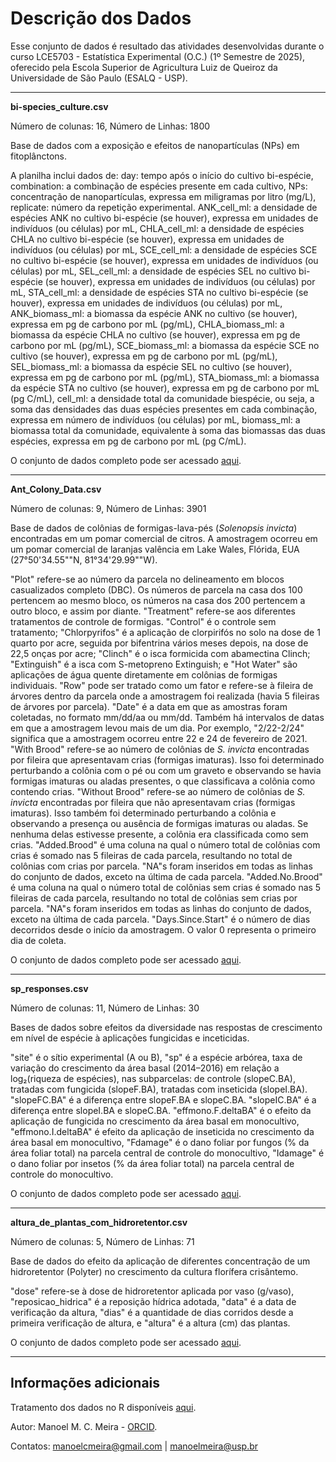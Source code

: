 # Descrição dos Dados

Esse conjunto de dados é resultado das atividades desenvolvidas durante o curso LCE5703 - Estatística Experimental (O.C.) (1º Semestre de 2025), oferecido pela Escola Superior de Agricultura Luiz de Queiroz da Universidade de São Paulo (ESALQ - USP).
______

**bi-species_culture.csv**

Número de colunas: 16, Número de Linhas: 1800

Base de dados com a exposição e efeitos de nanopartículas (NPs) em fitoplânctons.

A planilha inclui dados de: day: tempo após o início do cultivo bi-espécie, combination: a combinação de espécies presente em cada cultivo, NPs: concentração de nanopartículas, expressa em miligramas por litro (mg/L), replicate: número da repetição experimental. ANK_cell_ml: a densidade de espécies ANK no cultivo bi-espécie (se houver), expressa em unidades de indivíduos (ou células) por mL, CHLA_cell_ml: a densidade de espécies CHLA no cultivo bi-espécie (se houver), expressa em unidades de indivíduos (ou células) por mL, SCE_cell_ml: a densidade de espécies SCE no cultivo bi-espécie (se houver), expressa em unidades de indivíduos (ou células) por mL, SEL_cell_ml: a densidade de espécies SEL no cultivo bi-espécie (se houver), expressa em unidades de indivíduos (ou células) por mL, STA_cell_ml: a densidade de espécies STA no cultivo bi-espécie (se houver), expressa em unidades de indivíduos (ou células) por mL, ANK_biomass_ml: a biomassa da espécie ANK no cultivo (se houver), expressa em pg de carbono por mL (pg/mL), CHLA_biomass_ml: a biomassa da espécie CHLA no cultivo (se houver), expressa em pg de carbono por mL (pg/mL), SCE_biomass_ml: a biomassa da espécie SCE no cultivo (se houver), expressa em pg de carbono por mL (pg/mL), SEL_biomass_ml: a biomassa da espécie SEL no cultivo (se houver), expressa em pg de carbono por mL (pg/mL), STA_biomass_ml: a biomassa da espécie STA no cultivo (se houver), expressa em pg de carbono por mL (pg C/mL), cell_ml: a densidade total da comunidade biespécie, ou seja, a soma das densidades das duas espécies presentes em cada combinação, expressa em número de indivíduos (ou células) por mL, biomass_ml: a biomassa total da comunidade, equivalente à soma das biomassas das duas espécies, expressa em pg de carbono por mL (pg C/mL).

O conjunto de dados completo pode ser acessado [aqui](https://doi.org/10.5061/dryad.02v6wwq92).

______

**Ant_Colony_Data.csv**

Número de colunas: 9, Número de Linhas: 3901

Base de dados de colônias de formigas-lava-pés (*Solenopsis invicta*) encontradas em um pomar comercial de citros. 
A amostragem ocorreu em um pomar comercial de laranjas valência em Lake Wales, Flórida, EUA (27°50'34.55""N, 81°34'29.99""W).

"Plot" refere-se ao número da parcela no delineamento em blocos casualizados completo (DBC). Os números de parcela na casa dos 100 pertencem ao mesmo bloco, os números na casa dos 200 pertencem a outro bloco, e assim por diante. "Treatment" refere-se aos diferentes tratamentos de controle de formigas. "Control" é o controle sem tratamento; "Chlorpyrifos" é a aplicação de clorpirifós no solo na dose de 1 quarto por acre, seguida por bifentrina vários meses depois, na dose de 22,5 onças por acre; "Clinch" é o isca formicida com abamectina Clinch; "Extinguish" é a isca com S-metopreno Extinguish; e "Hot Water" são aplicações de água quente diretamente em colônias de formigas individuais. "Row" pode ser tratado como um fator e refere-se à fileira de árvores dentro da parcela onde a amostragem foi realizada (havia 5 fileiras de árvores por parcela). "Date" é a data em que as amostras foram coletadas, no formato mm/dd/aa ou mm/dd. Também há intervalos de datas em que a amostragem levou mais de um dia. Por exemplo, "2/22-2/24" significa que a amostragem ocorreu entre 22 e 24 de fevereiro de 2021. "With Brood" refere-se ao número de colônias de *S. invicta* encontradas por fileira que apresentavam crias (formigas imaturas). Isso foi determinado perturbando a colônia com o pé ou com um graveto e observando se havia formigas imaturas ou aladas presentes, o que classificava a colônia como contendo crias. "Without Brood" refere-se ao número de colônias de *S. invicta* encontradas por fileira que não apresentavam crias (formigas imaturas). Isso também foi determinado perturbando a colônia e observando a presença ou ausência de formigas imaturas ou aladas. Se nenhuma delas estivesse presente, a colônia era classificada como sem crias. "Added.Brood" é uma coluna na qual o número total de colônias com crias é somado nas 5 fileiras de cada parcela, resultando no total de colônias com crias por parcela. "NA"s foram inseridos em todas as linhas do conjunto de dados, exceto na última de cada parcela. "Added.No.Brood" é uma coluna na qual o número total de colônias sem crias é somado nas 5 fileiras de cada parcela, resultando no total de colônias sem crias por parcela. "NA"s foram inseridos em todas as linhas do conjunto de dados, exceto na última de cada parcela. "Days.Since.Start" é o número de dias decorridos desde o início da amostragem. O valor 0 representa o primeiro dia de coleta.

O conjunto de dados completo pode ser acessado [aqui](https://doi.org/10.25338/B8V06H).

______

**sp_responses.csv**

Número de colunas: 11, Número de Linhas: 30

Bases de dados sobre efeitos da diversidade nas respostas de crescimento em nível de espécie à aplicações fungicidas e inceticidas.

"site" é o sítio experimental (A ou B), "sp" é a espécie arbórea, taxa de variação do crescimento da área basal (2014–2016) em relação a log₂(riqueza de espécies), nas subparcelas: de controle (slopeC.BA), tratadas com fungicida (slopeF.BA), tratadas com inseticida (slopeI.BA). "slopeFC.BA" é a diferença entre slopeF.BA e slopeC.BA. "slopeIC.BA" é a diferença entre slopeI.BA e slopeC.BA. "effmono.F.deltaBA" é o efeito da aplicação de fungicida no crescimento da área basal em monocultivo, "effmono.I.deltaBA" é efeito da aplicação de inseticida no crescimento da área basal em monocultivo, "Fdamage" é o dano foliar por fungos (% da área foliar total) na parcela central de controle do monocultivo, "Idamage" é o dano foliar por insetos (% da área foliar total) na parcela central de controle do monocultivo.

O conjunto de dados completo pode ser acessado [aqui](https://doi.org/10.5061/dryad.3r2280gjp).

______

**altura_de_plantas_com_hidroretentor.csv**

Número de colunas: 5, Número de Linhas: 71

Base de dados do efeito da aplicação de diferentes concentração de um hidroretentor (Polyter) no crescimento da cultura florífera crisântemo.

"dose" refere-se à dose de hidroretentor aplicada por vaso (g/vaso), "reposicao_hidrica" é a reposição hídrica adotada, "data" é a data de verificação da altura, "dias" é a quantidade de dias corridos desde a primeira verificação de altura, e "altura" é a altura (cm) das plantas.

O conjunto de dados completo pode ser acessado [aqui](https://repositorio.ufu.br/bitstream/123456789/26157/7/UsoPol%c3%admeroHidroretentor.pdf).

______


## Informações adicionais

Tratamento dos dados no R disponíveis [aqui](https://posit.cloud/content/10568256).

Autor: Manoel M. C. Meira - [ORCID](https://orcid.org/0000-0002-6043-6370).

Contatos: manoelcmeira@gmail.com | manoelmeira@usp.br

